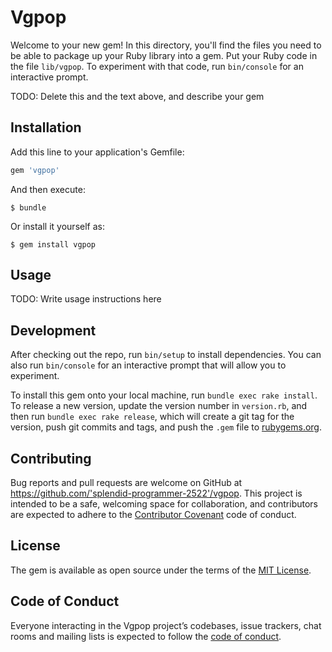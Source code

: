 # Vgpop

Welcome to your new gem! In this directory, you'll find the files you need to be able to package up your Ruby library into a gem. Put your Ruby code in the file `lib/vgpop`. To experiment with that code, run `bin/console` for an interactive prompt.

TODO: Delete this and the text above, and describe your gem

## Installation

Add this line to your application's Gemfile:

```ruby
gem 'vgpop'
```

And then execute:

    $ bundle

Or install it yourself as:

    $ gem install vgpop

## Usage

TODO: Write usage instructions here

## Development

After checking out the repo, run `bin/setup` to install dependencies. You can also run `bin/console` for an interactive prompt that will allow you to experiment.

To install this gem onto your local machine, run `bundle exec rake install`. To release a new version, update the version number in `version.rb`, and then run `bundle exec rake release`, which will create a git tag for the version, push git commits and tags, and push the `.gem` file to [rubygems.org](https://rubygems.org).

## Contributing

Bug reports and pull requests are welcome on GitHub at https://github.com/'splendid-programmer-2522'/vgpop. This project is intended to be a safe, welcoming space for collaboration, and contributors are expected to adhere to the [Contributor Covenant](http://contributor-covenant.org) code of conduct.

## License

The gem is available as open source under the terms of the [MIT License](https://opensource.org/licenses/MIT).

## Code of Conduct

Everyone interacting in the Vgpop project’s codebases, issue trackers, chat rooms and mailing lists is expected to follow the [code of conduct](https://github.com/'splendid-programmer-2522'/vgpop/blob/master/CODE_OF_CONDUCT.md).

